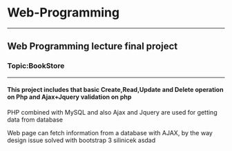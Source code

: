 # Web-Programming
---
## Web Programming lecture final project
### Topic:BookStore
---
#### This project includes that basic Create,Read,Update and Delete operation on Php and Ajax+Jquery validation on php

PHP combined with MySQL and also Ajax and Jquery are used for getting data from database

Web page can fetch information from a database with AJAX,
by the way design issue solved with bootstrap 3 
silinicek asdad
